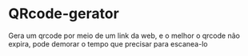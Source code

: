 # QRcode-gerator
Gera um qrcode por meio de um link da web,
e o melhor o qrcode não expira, 
pode demorar o tempo que precisar para escanea-lo
